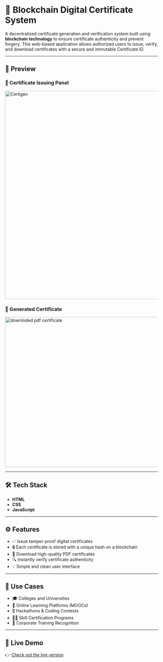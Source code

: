 # 🧾 Blockchain Digital Certificate System

A decentralized certificate generation and verification system built using **blockchain technology** to ensure certificate authenticity and prevent forgery.
This web-based application allows authorized users to issue, verify, and download certificates with a secure and immutable Certificate ID.

---

## 📸 Preview

### 🔐 Certificate Issuing Panel
 <img width="582" height="686" alt="Certigen" src="https://github.com/user-attachments/assets/57e9ba54-c540-4484-abd5-5f324b749c8e" />


### 🧾 Generated Certificate
 <img width="701" height="495" alt="downloded pdf certificate" src="https://github.com/user-attachments/assets/14ed069c-3270-49cd-aa49-7dbe689d5708" />


---
## 🛠️ Tech Stack

- **HTML**
- **CSS**
- **JavaScript**

---
## ⚙️ Features

- ✅ Issue tamper-proof digital certificates
- 🔒 Each certificate is stored with a unique hash on a blockchain
- 🧾 Download high-quality PDF certificates
- 🔍 Instantly verify certificate authenticity
- 💡 Simple and clean user interface

---
## 🧠 Use Cases

- 🎓 Colleges and Universities
- 🏫 Online Learning Platforms (MOOCs)
- 🎖️ Hackathons & Coding Contests
- 👩‍🏫 Skill Certification Programs
- 🏢 Corporate Training Recognition

---
## 🚀 Live Demo

👉 [Check out the live version](https://your-live-link-here.com)

